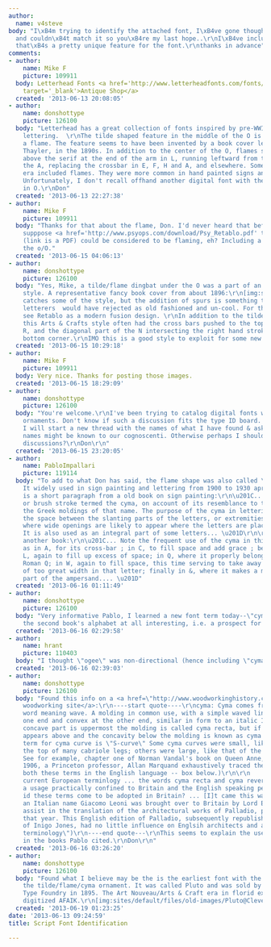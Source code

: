 ```yaml
---
author:
  name: v4steve
body: "I\xB4m trying to identify the attached font, I\xB4ve gone though a few places
  and couldn\xB4t match it so you\xB4re my last hope..\r\nI\xB4ve included the O as
  that\xB4s a pretty unique feature for the font.\r\nthanks in advance"
comments:
- author:
    name: Mike F
    picture: 109911
  body: Letterhead Fonts <a href='http://www.letterheadfonts.com/fonts/antiqueshop.php'
    target='_blank'>Antique Shop</a>
  created: '2013-06-13 20:08:05'
- author:
    name: donshottype
    picture: 126100
  body: "Letterhead has a great collection of fonts inspired by pre-WWI signs and
    lettering.  \r\nThe tilde shaped feature in the middle of the O is sometimes called
    a flame. The feature seems to have been invented by a book cover letterer, Henry
    Thayler, in the 1890s. In addition to the center of the O, flames sometimes appeared
    above the serif at the end of the arm in L, running leftward from the apex of
    the A, replacing the crossbar in E, F, H and A, and elsewhere. Some fonts of the
    era included flames. They were more common in hand painted signs and in book covers.
    Unfortunately, I don't recall offhand another digital font with the flame feature
    in O.\r\nDon"
  created: '2013-06-13 22:27:38'
- author:
    name: Mike F
    picture: 109911
  body: "Thanks for that about the flame, Don. I'd never heard that before.\r\n\r\nI
    supppose <a href='http://www.psyops.com/download/Psy_Retablo.pdf' target='_blank'>Retablo</a>
    (link is a PDF) could be considered to be flaming, eh? Including a flame <em>outside</em>
    the o/O."
  created: '2013-06-15 04:06:13'
- author:
    name: donshottype
    picture: 126100
  body: "Yes, Mike, a tilde/flame dingbat under the O was a part of an Arts & Crafts
    style. A representative fancy book cover from about 1896:\r\n[img:sites/default/files/old-images/Violin1896ca_5850.jpg]\r\n[img:sites/default/files/old-images/Violin1896caDetail_4739.jpg]\r\nRetablo
    catches some of the style, but the addition of spurs is something the Arts & Crafts
    letterers  would have rejected as old fashioned and un-cool. For that reason I
    see Retablo as a modern fusion design. \r\nIn addition to the tilde/flame dingbats,
    this Arts & Crafts style often had the cross bars pushed to the top,  a  graceful
    R, and the diagonal part of the N intersecting the right hand stroke above the
    bottom corner.\r\nIMO this is a good style to exploit for some new fonts.\r\nDon"
  created: '2013-06-15 10:29:18'
- author:
    name: Mike F
    picture: 109911
  body: Very nice. Thanks for posting those images.
  created: '2013-06-15 18:29:09'
- author:
    name: donshottype
    picture: 126100
  body: "You're welcome.\r\nI've been trying to catalog digital fonts with tilde/flame
    ornaments. Don't know if such a discussion fits the type ID board. If it does,
    I will start a new thread with the names of what I have found & ask what other
    names might be known to our cognoscenti. Otherwise perhaps I should try general
    discussions?\r\nDon\r\n"
  created: '2013-06-15 23:20:05'
- author:
    name: PabloImpallari
    picture: 119114
  body: "To add to what Don has said, the flame shape was also called \u2018cyma \u2019.
    It widely used in sign painting and lettering from 1900 to 1930 aprox.\r\n\r\nHere
    is a short paragraph from a old book on sign painting:\r\n\u201C... a short pen
    or brush stroke termed the cyma, on account of its resemblance to the curve of
    the Greek moldings of that name. The purpose of the cyma in lettering is to fill
    the space between the slanting parts of the letters, or extremities of letters
    where wide openings are likely to appear where the letters are placed together.
    It is also used as an integral part of some letters... \u201D\r\n\r\nThis is from
    another book:\r\n\u201C... Note the frequent use of the cyma in this alphabet
    as in A, for its cross-bar ; in C, to fill space and add grace ; between M and
    L, again to fill up excess of space; in Q, where it properly belongs, as in the
    Roman Q; in W, again to fill space, this time serving to take away the appearance
    of too great width in that letter; finally in &, where it makes a most graceful
    part of the ampersand.... \u201D"
  created: '2013-06-16 01:11:49'
- author:
    name: donshottype
    picture: 126100
  body: "Very informative Pablo, I learned a new font term today--\"cyma.\"\r\nIs
    the second book's alphabet at all interesting, i.e. a prospect for a digital version?\r\nDon"
  created: '2013-06-16 02:29:58'
- author:
    name: hrant
    picture: 110403
  body: "I thought \"ogee\" was non-directional (hence including \"cyma\").\r\n\r\nhhp\r\n"
  created: '2013-06-16 02:39:03'
- author:
    name: donshottype
    picture: 126100
  body: "Found this info on a <a href=\"http://www.woodworkinghistory.com/glossary_cyma_curve.htm\">
    woodworking site</a>:\r\n----start quote----\r\ncyma: Cyma comes from the Greek
    word meaning wave. A molding in common use, with a simple waved line concave at
    one end and convex at the other end, similar in form to an italic I. When the
    concave part is uppermost the molding is called cyma recta, but if the convexity
    appears above and the concavity below the molding is known as cyma reversa.\r\n\r\n(Another
    term for cyma curve is \"S-curve\" Some cyma curves were small, like those at
    the top of many cabriole legs; others were large, like that of the leg itself.
    See for example, chapter one of Norman Vandal's book on Queen Anne, in sources\r\n\r\nIn
    1906, a Princeton professor, Allan Marquand exhaustively traced the history of
    both these terms in the English language -- box below.)\r\n\r\n    \"... [F]rom
    current European terminlogy ... the words cyma recta and cyma reversa represent
    a usage practically confined to Britain and the English speaking people. How then
    id these terms come to be adopted in Britain? ... [I]t came this way. In 1715
    an Italian name Giacomo Leoni was brought over to Britain by Lord Burlington to
    assist in the translation of the architectural works of Palladio, published in
    that year. This English edition of Palladio, subsequently republished with annotations
    of Inigo Jones, had no little influence on Englsih architects and architectural
    terminology\")\r\n----end quote---\r\nThis seems to explain the use of the terms
    in the books Pablo cited.\r\nDon\r\n"
  created: '2013-06-16 03:26:20'
- author:
    name: donshottype
    picture: 126100
  body: "Found what I believe may be the is the earliest font with the O containing
    the tilde/flame/cyma ornament. It was called Pluto and was sold by the Cleveland
    Type Foundry in 1895. The Art Nouveau/Arts & Craft era in florid expression! Not
    digitized AFAIK.\r\n[img:sites/default/files/old-images/Pluto@Cleveland1895__6396.jpg]\r\nDon"
  created: '2013-06-19 01:23:25'
date: '2013-06-13 09:24:59'
title: Script Font Identification

---
```

